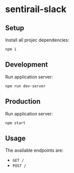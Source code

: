 # sentirail-slack

## Setup

Install all projec dependencies:

    npm i

## Development

Run application server:

    npm run dev-server

## Production

Run application server:

    npm start

## Usage

The available endpoints are:

* `GET /`
* `POST /`
